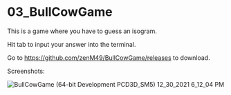 # 03_BullCowGame

This is a game where you have to guess an isogram.

Hit tab to input your answer into the terminal.

Go to https://github.com/zenM49/BullCowGame/releases to download.

Screenshots:

![BullCowGame (64-bit Development PCD3D_SM5)  12_30_2021 6_12_04 PM](https://user-images.githubusercontent.com/58347499/147793702-564b1c7a-a332-4b54-a531-dd1827d9ebdd.png)
